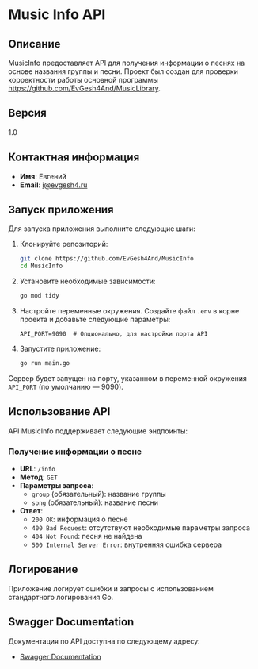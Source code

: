 # Music Info API

## Описание

MusicInfo предоставляет API для получения информации о песнях на основе названия группы и песни. Проект был создан для проверки корректности работы основной программы https://github.com/EvGesh4And/MusicLibrary.

## Версия

1.0

## Контактная информация

- **Имя**: Евгений
- **Email**: [i@evgesh4.ru](mailto:i@evgesh4.ru)

## Запуск приложения

Для запуска приложения выполните следующие шаги:

1. Клонируйте репозиторий:

    ```bash
    git clone https://github.com/EvGesh4And/MusicInfo
    cd MusicInfo
    ```

2. Установите необходимые зависимости:

    ```bash
    go mod tidy
    ```

3. Настройте переменные окружения. Создайте файл `.env` в корне проекта и добавьте следующие параметры:

    ```plaintext
    API_PORT=9090  # Опционально, для настройки порта API
    ```

4. Запустите приложение:

    ```bash
    go run main.go
    ```

Сервер будет запущен на порту, указанном в переменной окружения `API_PORT` (по умолчанию — 9090).

## Использование API

API MusicInfo поддерживает следующие эндпоинты:

### Получение информации о песне
- **URL**: `/info`
- **Метод**: `GET`
- **Параметры запроса**:
  - `group` (обязательный): название группы
  - `song` (обязательный): название песни
- **Ответ**:
  - `200 OK`: информация о песне
  - `400 Bad Request`: отсутствуют необходимые параметры запроса
  - `404 Not Found`: песня не найдена
  - `500 Internal Server Error`: внутренняя ошибка сервера

## Логирование

Приложение логирует ошибки и запросы с использованием стандартного логирования Go.

## Swagger Documentation

Документация по API доступна по следующему адресу:

- [Swagger Documentation](http://localhost:9090/swagger/index.html)
